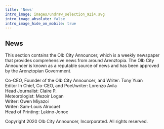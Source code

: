 ```yaml
---
title: 'News'
intro_image: images/undraw_selection_92i4.svg
intro_image_absolute: false
intro_image_hide_on_mobile: true
---
```

## News

This section contains the Olb City Announcer, which is a weekly newspaper that provides comprehensive news from around Arenztopia. The Olb City Announcer is known as a reputable source of news and has been approved by the Arenztopian Government.

Co-CEO, Founder of the Olb City Announcer, and Writer: Tony Yuan    
Editor In Chief, Co-CEO, and Poet/writer: Lorenzo Avila    
Head Journalist: Claire P.    
Meteorologist: Mezoir Logan    
Writer: Owen Miyazoi    
Writer: Sam-Louis Alrocaet    
Head of Printing: Lakino Jonoe    

Copyright 2020 Olb City Announcer, Incorporated. All rights reserved.     


  
  
